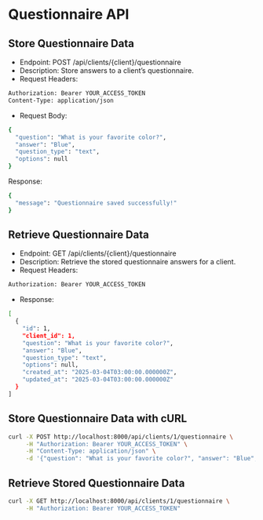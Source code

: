 # Questionnaire API

## Store Questionnaire Data

- Endpoint: POST /api/clients/{client}/questionnaire
- Description: Store answers to a client’s questionnaire.
- Request Headers:

```bash
Authorization: Bearer YOUR_ACCESS_TOKEN
Content-Type: application/json
```

- Request Body:

```bash
{
  "question": "What is your favorite color?",
  "answer": "Blue",
  "question_type": "text", 
  "options": null
}
```

Response:

```bash
{
  "message": "Questionnaire saved successfully!"
}
```

## Retrieve Questionnaire Data

- Endpoint: GET /api/clients/{client}/questionnaire
- Description: Retrieve the stored questionnaire answers for a client.
- Request Headers:

```bash
Authorization: Bearer YOUR_ACCESS_TOKEN
```

- Response:

```bash
[
  {
    "id": 1,
    "client_id": 1,
    "question": "What is your favorite color?",
    "answer": "Blue",
    "question_type": "text",
    "options": null,
    "created_at": "2025-03-04T03:00:00.000000Z",
    "updated_at": "2025-03-04T03:00:00.000000Z"
  }
]
```

## Store Questionnaire Data with cURL

```bash
curl -X POST http://localhost:8000/api/clients/1/questionnaire \
     -H "Authorization: Bearer YOUR_ACCESS_TOKEN" \
     -H "Content-Type: application/json" \
     -d '{"question": "What is your favorite color?", "answer": "Blue", "question_type": "text", "options": null}'
```

## Retrieve Stored Questionnaire Data

```bash
curl -X GET http://localhost:8000/api/clients/1/questionnaire \
     -H "Authorization: Bearer YOUR_ACCESS_TOKEN"
```
